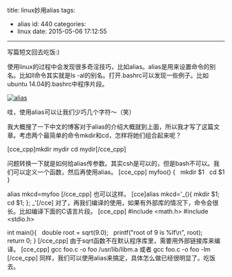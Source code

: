 title: linux妙用alias
tags:
  - alias
id: 440
categories:
  - linux
date: 2015-05-06 17:12:55
---

写篇短文回去吃饭:)

使用linux的过程中会发现很多奇淫技巧，比如alias。alias是用来设置命令的别名。比如ll命令其实就是ls -al的别名。打开.bashrc可以发现一些例子。比如ubuntu 14.04的.bashrc中程序片段。

[![alias](http://www.legendtkl.com/wp-content/uploads/2015/05/alias.jpg)](http://www.legendtkl.com/wp-content/uploads/2015/05/alias.jpg)

<!--more-->

哇，使用alias可以让我们少巧几个字符～（笑）

我大概搜了一下中文的博客对于alias的介绍大概就到上面，所以我才写了这篇文章。考虑两个最简单的命令mkdir和cd，怎样将她们组合起来呢？

[cce_cpp]mkdir mydir cd mydir[/cce_cpp]

问题转换一下就是如何给alias传参数。其实csh是可以的，但是bash不可以。我们可以定义一个函数，然后再使用alias。
[cce_cpp]
myfoo() {
    mkdir $1
    cd $1
}

alias mkcd=myfoo
[/cce_cpp]
也可以这样。
[cce]alias mkcd='_(){ mkdir $1; cd $1; }; _'[/cce]
对了，再我们编译的使用，如果有外部库的情况下，命令会很长。比如编译下面的C语言片段。
[cce_cpp]
#include &lt;math.h&gt;
#include &lt;stdio.h&gt;

int main(){
    double root = sqrt(9.0);
    printf("root of 9 is %lf\n", root);
    return 0;
}
[/cce_cpp]
由于sqrt函数不在默认程序库里，需要用外部链接库来编译。
[cce_cpp]
gcc foo.c -o foo /usr/lib/libm.a
或者
gcc foo.c -o foo -lm
[/cce_cpp]
同样，我们可以使用alias来搞定，具体怎么做已经很明显了。吃饭去。

&nbsp;